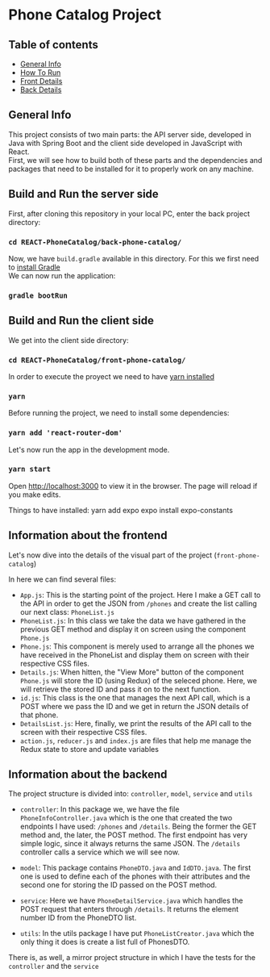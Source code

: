 # Phone Catalog Project

## Table of contents
* [General Info](#general-info)
* [How To Run](#Build-and-Run-the-server-side)
* [Front Details](#Information-about-the-frontend)
* [Back Details](#Information-about-the-backend)

## General Info
This project consists of two main parts: the API server side, developed in Java with Spring Boot and the client side developed in JavaScript with React.
<br />First, we will see how to build both of these parts and the dependencies and packages that need to be installed for it to properly work on any machine. 

## Build and Run the server side

First, after cloning this repository in your local PC, enter the back project directory:
### `cd REACT-PhoneCatalog/back-phone-catalog/`

Now, we have `build.gradle` available in this directory.
For this we first need to [install Gradle](https://gradle.org/install/)
<br />We can now run the application:
### `gradle bootRun`

## Build and Run the client side
We get into the client side directory:
### `cd REACT-PhoneCatalog/front-phone-catalog/`

In order to execute the proyect we need to have [yarn installed](https://classic.yarnpkg.com/en/docs/install/) 
### `yarn`

Before running the project, we need to install some dependencies:
### `yarn add 'react-router-dom'`

Let's now run the app in the development mode.
### `yarn start`
Open [http://localhost:3000](http://localhost:3000) to view it in the browser.
The page will reload if you make edits.

Things to have installed:
yarn add expo
expo install expo-constants

## Information about the frontend
Let's now dive into the details of the visual part of the project (`front-phone-catalog`)

In here we can find several files:
* `App.js`: This is the starting point of the project. Here I make a GET call to the API in order to get the JSON from `/phones` and create the list calling our next class: `PhoneList.js`
* `PhoneList.js`: In this class we take the data we have gathered in the previous GET method and display it on screen using the component `Phone.js`
* `Phone.js`: This component is merely used to arrange all the phones we have received in the PhoneList and display them on screen with their respective CSS files.
* `Details.js`: When hitten, the "View More" button of the component `Phone.js` will store the ID (using Redux) of the seleced phone. Here, we will retrieve the stored ID and pass it on to the next function.
* `id.js`: This class is the one that manages the next API call, which is a POST where we pass the ID and we get in return the JSON details of that phone. 
* `DetailsList.js`: Here, finally, we print the results of the API call to the screen with their respective CSS files. 
* `action.js`, `reducer.js` and `index.js` are files that help me manage the Redux state to store and update variables

## Information about the backend

The project structure is divided into: `controller`, `model`, `service` and `utils`

* `controller`: In this package we, we have the file `PhoneInfoController.java` which is the one that created the two endpoints I have used: `/phones` and `/details`. Being the former the GET method and, the later, the POST method.
The first endpoint has very simple logic, since it always returns the same JSON. The `/details` controller calls a service which we will see now.

* `model`: This package contains `PhoneDTO.java` and `IdDTO.java`. The first one is used to define each of the phones with their attributes and the second one for storing the ID passed on the POST method.

* `service`: Here we have `PhoneDetailService.java` which handles the POST request that enters through `/details`. It returns the element number ID from the PhoneDTO list.

* `utils`: In the utils package I have put `PhoneListCreator.java` which the only thing it does is create a list full of PhonesDTO. 

There is, as well, a mirror project structure in which I have the tests for the `controller` and the `service` 
